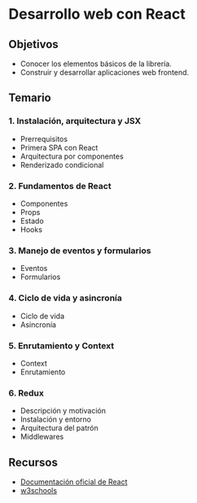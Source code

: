 # Desarrollo web con React

## Objetivos

- Conocer los elementos básicos de la librería.
- Construir y desarrollar aplicaciones web frontend.

## Temario

### 1. Instalación, arquitectura y JSX

- Prerrequisitos
- Primera SPA con React
- Arquitectura por componentes
- Renderizado condicional

### 2. Fundamentos de React

- Componentes
- Props
- Estado
- Hooks

### 3. Manejo de eventos y formularios

- Eventos
- Formularios

### 4. Ciclo de vida y asincronía

- Ciclo de vida
- Asincronía

### 5. Enrutamiento y Context

- Context
- Enrutamiento

### 6. Redux

- Descripción y motivación
- Instalación y entorno
- Arquitectura del patrón
- Middlewares

## Recursos

- [Documentación oficial de React](https://es.react.dev/learn)
- [w3schools](https://www.w3schools.com/react/)
